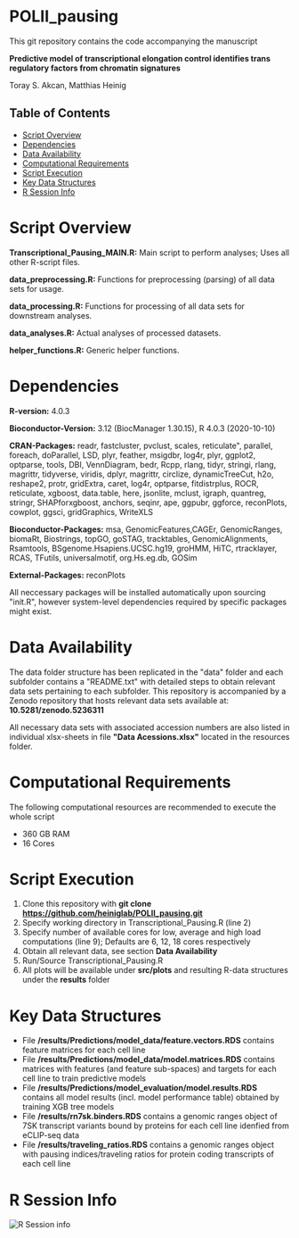 # POLII_pausing
This git repository contains the code accompanying the manuscript

**Predictive model of transcriptional elongation control identifies trans regulatory factors from chromatin signatures**

Toray S. Akcan, Matthias Heinig

## Table of Contents
  * [Script Overview](#script-overview)
  * [Dependencies](#dependencies)
  * [Data Availability](#data-availability)
  * [Computational Requirements](#computational-requirements)
  * [Script Execution](#script-execution)
  * [Key Data Structures](#key-data-structures)
  * [R Session Info](#r-session-info)
  
# Script Overview

**Transcriptional_Pausing_MAIN.R:** Main script to perform analyses; Uses all other R-script files.

**data_preprocessing.R:** Functions for preprocessing (parsing) of all data sets for usage.

**data_processing.R:** Functions for processing of all data sets for downstream analyses.

**data_analyses.R:** Actual analyses of processed datasets.

**helper_functions.R:** Generic helper functions.

# Dependencies
**R-version:** 4.0.3

**Bioconductor-Version:** 3.12 (BiocManager 1.30.15), R 4.0.3 (2020-10-10)

**CRAN-Packages:** 
readr, fastcluster, pvclust, scales, reticulate", parallel, 
foreach, doParallel,  LSD, plyr, feather, msigdbr, 
log4r,  plyr, ggplot2, optparse, tools, DBI, 
VennDiagram, bedr, Rcpp, rlang, tidyr,  stringi,
rlang, magrittr, tidyverse, viridis, dplyr, magrittr,
circlize, dynamicTreeCut, h2o, reshape2,
protr, gridExtra, caret, log4r, optparse, 
fitdistrplus, ROCR, reticulate, xgboost, data.table, here,
jsonlite, mclust, igraph, quantreg, stringr, SHAPforxgboost, 
anchors, seqinr, ape, ggpubr, ggforce, reconPlots, cowplot,
ggsci, gridGraphics, WriteXLS
                 
**Bioconductor-Packages:** 
msa, GenomicFeatures,CAGEr, GenomicRanges, biomaRt,  Biostrings, topGO,  goSTAG,
tracktables, GenomicAlignments, Rsamtools, BSgenome.Hsapiens.UCSC.hg19,
groHMM, HiTC, rtracklayer, RCAS, TFutils, universalmotif, org.Hs.eg.db, GOSim
                 
**External-Packages:** reconPlots

All neccessary packages will be installed automatically upon sourcing "init.R", however system-level dependencies required by specific packages might exist.

# Data Availability
The data folder structure has been replicated in the "data" folder and each subfolder contains a "README.txt" with detailed steps to obtain relevant data sets pertaining to each subfolder. This repository is accompanied by a Zenodo repository that hosts relevant data sets available at: **10.5281/zenodo.5236311**

All necessary data sets with associated accession numbers are also listed in individual xlsx-sheets in file **"Data Acessions.xlsx"** located in the resources folder.

# Computational Requirements
The following computational resources are recommended to execute the whole script

* 360 GB RAM
* 16 Cores

# Script Execution
1) Clone this repository with **git clone https://github.com/heiniglab/POLII_pausing.git**
2) Specify working directory in Transcriptional_Pausing.R (line 2)
3) Specify number of available cores for low, average and high load computations (line 9); Defaults are 6, 12, 18 cores respectively
4) Obtain all relevant data, see section **Data Availability**
5) Run/Source Transcriptional_Pausing.R
6) All plots will be available under **src/plots** and resulting R-data structures under the **results** folder

# Key Data Structures
* File **/results/Predictions/model_data/feature.vectors.RDS** contains feature matrices for each cell line
* File **/results/Predictions/model_data/model.matrices.RDS** contains matrices with features (and feature sub-spaces) and targets for each cell line to train predictive models
* File **/results/Predictions/model_evaluation/model.results.RDS** contains all model results (incl. model performance table) obtained by training XGB tree models
* File **/results/rn7sk.binders.RDS** contains a genomic ranges object of 7SK transcript variants bound by proteins for each cell line idenfied from eCLIP-seq data
* File **/results/traveling_ratios.RDS** contains a genomic ranges object with pausing indices/traveling ratios for protein coding transcripts of each cell line

# R Session Info
![R Session info](https://user-images.githubusercontent.com/15715191/137335979-478dca86-5ec5-475c-bd58-79644c9213b7.png)
